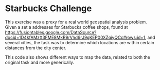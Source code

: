 # Starbucks Challenge

This exercise was a proxy for a real world geospatial analysis problem.  Given a set a addresses for Starbucks coffee shops, found at https://fusiontables.google.com/DataSource?docid=1D4kfAMzX3FME8MkR9rVhd9rJ9gKEP00XZqiyQCc#rows:id=1, and several cities, the task was to determine which locations are within certain distances from the city center.

This code also shows different ways to map the data, related to both the original task and more generically.
